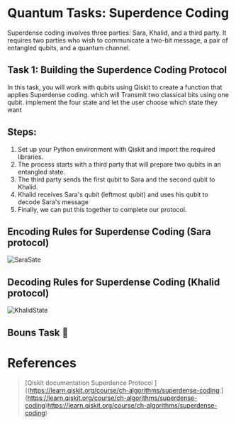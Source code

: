 # Quantum Tasks: Superdence Coding 
Superdense coding involves three parties: Sara, Khalid, and a third party. It requires two parties who wish to communicate a two-bit message, a pair of entangled qubits, and a quantum channel.



## Task 1: Building the Superdence Coding Protocol
In this task, you will work with qubits using Qiskit to create a function that applies Superdense coding. which will Transmit two
classical bits using one qubit. implement the four state and let the user choose which state they want 


## Steps:
1. Set up your Python environment with Qiskit and import the required libraries.
2. The process starts with a third party that will prepare two qubits in an entangled state.
3. The third party sends the first qubit to Sara and the second qubit to Khalid.
4. Khalid receives Sara's qubit (leftmost qubit) and uses his qubit to decode Sara's message
5. Finally, we can put this together to complete our protocol.

   

## Encoding Rules for Superdense Coding (Sara protocol)
![SaraSate](https://github.com/hayaalhawas/Ghz-state/assets/109044183/81b1014b-53a0-481b-b2be-91ca83511543)

## Decoding Rules for Superdense Coding (Khalid protocol)
![KhalidState](https://github.com/hayaalhawas/Ghz-state/assets/109044183/6fe57ca1-edf6-4e6b-9fb9-cac0040306e8)

## Bouns Task 🤔
# References

> [Qiskit documentation Superdence Protocol ]((https://learn.qiskit.org/course/ch-algorithms/superdense-coding ](https://learn.qiskit.org/course/ch-algorithms/superdense-coding)https://learn.qiskit.org/course/ch-algorithms/superdense-coding)
